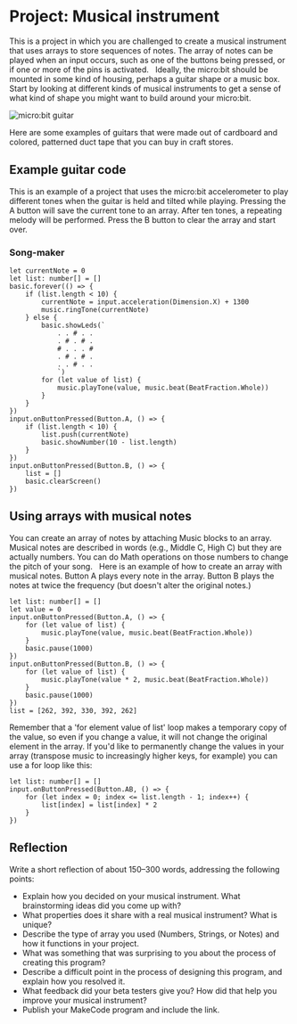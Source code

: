# Project: Musical instrument

This is a project in which you are challenged to create a musical instrument that uses arrays to store sequences of notes. The array of notes can be played when an input occurs, such as one of the buttons being pressed, or if one or more of the pins is activated.
 
Ideally, the micro:bit should be mounted in some kind of housing, perhaps a guitar shape or a music box. Start by looking at different kinds of musical instruments to get a sense of what kind of shape you might want to build around your micro:bit.

![micro:bit guitar](/static/courses/csintro/arrays/microbit-guitar.png)

Here are some examples of guitars that were made out of cardboard and colored, patterned duct tape that you can buy in craft stores. 

## Example guitar code

This is an example of a project that uses the micro:bit accelerometer to play different tones when the guitar is held and tilted while playing. Pressing the A button will save the current tone to an array. After ten tones, a repeating melody will be performed. Press the B button to clear the array and start over.

### Song-maker

```blocks
let currentNote = 0
let list: number[] = []
basic.forever(() => {
    if (list.length < 10) {
        currentNote = input.acceleration(Dimension.X) + 1300
        music.ringTone(currentNote)
    } else {
        basic.showLeds(`
            . . # . .
            . # . # .
            # . . . #
            . # . # .
            . . # . .
            `)
        for (let value of list) {
            music.playTone(value, music.beat(BeatFraction.Whole))
        }
    }
})
input.onButtonPressed(Button.A, () => {
    if (list.length < 10) {
        list.push(currentNote)
        basic.showNumber(10 - list.length)
    }
})
input.onButtonPressed(Button.B, () => {
    list = []
    basic.clearScreen()
})
```

## Using arrays with musical notes

You can create an array of notes by attaching Music blocks to an array. Musical notes are described in words (e.g., Middle C, High C) but they are actually numbers.  You can do Math operations on those numbers to change the pitch of your song.
 
Here is an example of how to create an array with musical notes.  Button A plays every note in the array. Button B plays the notes at twice the frequency (but doesn't alter the original notes.)

```blocks
let list: number[] = []
let value = 0
input.onButtonPressed(Button.A, () => {
    for (let value of list) {
        music.playTone(value, music.beat(BeatFraction.Whole))
    }
    basic.pause(1000)
})
input.onButtonPressed(Button.B, () => {
    for (let value of list) {
        music.playTone(value * 2, music.beat(BeatFraction.Whole))
    }
    basic.pause(1000)
})
list = [262, 392, 330, 392, 262]
```

Remember that a 'for element value of list' loop makes a temporary copy of the value, so even if you change a value, it will not change the original element in the array. If you'd like to permanently change the values in your array (transpose music to increasingly higher keys, for example) you can use a for loop like this:

```blocks
let list: number[] = []
input.onButtonPressed(Button.AB, () => {
    for (let index = 0; index <= list.length - 1; index++) {
        list[index] = list[index] * 2
    }
})
```

## Reflection
Write a short reflection of about 150–300 words, addressing the following points:

* Explain how you decided on your musical instrument. What brainstorming ideas did you come up with? 
* What properties does it share with a real musical instrument? What is unique?
* Describe the type of array you used (Numbers, Strings, or Notes) and how it functions in your project.
* What was something that was surprising to you about the process of creating this program?
* Describe a difficult point in the process of designing this program, and explain how you resolved it.
* What feedback did your beta testers give you? How did that help you improve your musical instrument?
* Publish your MakeCode program and include the link.